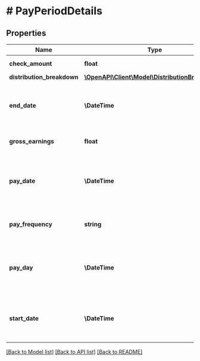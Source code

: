 # # PayPeriodDetails

## Properties

Name | Type | Description | Notes
------------ | ------------- | ------------- | -------------
**check_amount** | **float** | The amount of the paycheck. | [optional]
**distribution_breakdown** | [**\OpenAPI\Client\Model\DistributionBreakdown[]**](DistributionBreakdown.md) |  | [optional]
**end_date** | **\DateTime** | The pay period end date, in [ISO 8601](https://wikipedia.org/wiki/ISO_8601) format: \&quot;yyyy-mm-dd\&quot;. | [optional]
**gross_earnings** | **float** | Total earnings before tax/deductions. | [optional]
**pay_date** | **\DateTime** | The date on which the paystub was issued, in [ISO 8601](https://wikipedia.org/wiki/ISO_8601) format (\&quot;yyyy-mm-dd\&quot;). | [optional]
**pay_frequency** | **string** | The frequency at which an individual is paid. | [optional]
**pay_day** | **\DateTime** | The date on which the paystub was issued, in [ISO 8601](https://wikipedia.org/wiki/ISO_8601) format (\&quot;yyyy-mm-dd\&quot;). | [optional]
**start_date** | **\DateTime** | The pay period start date, in [ISO 8601](https://wikipedia.org/wiki/ISO_8601) format: \&quot;yyyy-mm-dd\&quot;. | [optional]

[[Back to Model list]](../../README.md#models) [[Back to API list]](../../README.md#endpoints) [[Back to README]](../../README.md)
